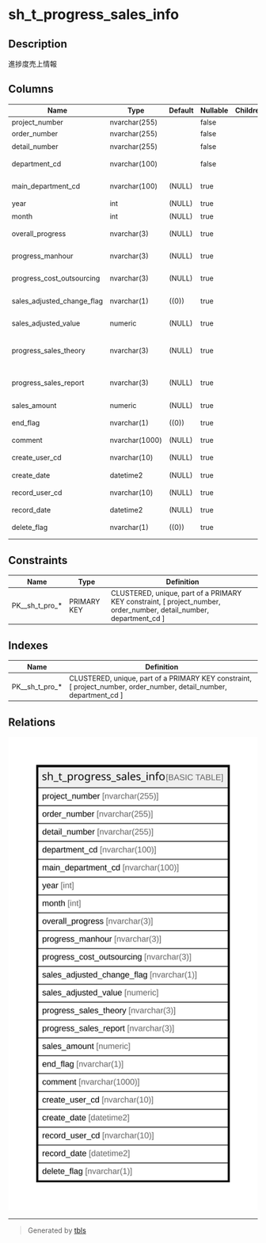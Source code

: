 # sh_t_progress_sales_info

## Description

進捗度売上情報

## Columns

| Name | Type | Default | Nullable | Children | Parents | Comment |
| ---- | ---- | ------- | -------- | -------- | ------- | ------- |
| project_number | nvarchar(255) |  | false |  |  | PRNo. |
| order_number | nvarchar(255) |  | false |  |  | 受注No. |
| detail_number | nvarchar(255) |  | false |  |  | 明細No. |
| department_cd | nvarchar(100) |  | false |  |  | 部署コード |
| main_department_cd | nvarchar(100) | (NULL) | true |  |  | 主担当部署コード |
| year | int | (NULL) | true |  |  | 年 |
| month | int | (NULL) | true |  |  | 月 |
| overall_progress | nvarchar(3) | (NULL) | true |  |  | 全体進捗度 |
| progress_manhour | nvarchar(3) | (NULL) | true |  |  | 工数進捗度 |
| progress_cost_outsourcing | nvarchar(3) | (NULL) | true |  |  | 外注費進捗度 |
| sales_adjusted_change_flag | nvarchar(1) | ((0)) | true |  |  | 売上調有無 |
| sales_adjusted_value | numeric | (NULL) | true |  |  | 売上調整値 |
| progress_sales_theory | nvarchar(3) | (NULL) | true |  |  | 進捗度売上（理論値） |
| progress_sales_report | nvarchar(3) | (NULL) | true |  |  | 進捗度売上（報告値) |
| sales_amount | numeric | (NULL) | true |  |  | 売上金額 |
| end_flag | nvarchar(1) | ((0)) | true |  |  | 終了フラグ |
| comment | nvarchar(1000) | (NULL) | true |  |  | コメント |
| create_user_cd | nvarchar(10) | (NULL) | true |  |  | 作成者コード |
| create_date | datetime2 | (NULL) | true |  |  | 作成日時 |
| record_user_cd | nvarchar(10) | (NULL) | true |  |  | 更新者コード |
| record_date | datetime2 | (NULL) | true |  |  | 更新日時 |
| delete_flag | nvarchar(1) | ((0)) | true |  |  | 削除フラグ |

## Constraints

| Name | Type | Definition |
| ---- | ---- | ---------- |
| PK__sh_t_pro_* | PRIMARY KEY | CLUSTERED, unique, part of a PRIMARY KEY constraint, [ project_number, order_number, detail_number, department_cd ] |

## Indexes

| Name | Definition |
| ---- | ---------- |
| PK__sh_t_pro_* | CLUSTERED, unique, part of a PRIMARY KEY constraint, [ project_number, order_number, detail_number, department_cd ] |

## Relations

![er](sh_t_progress_sales_info.svg)

---

> Generated by [tbls](https://github.com/k1LoW/tbls)
